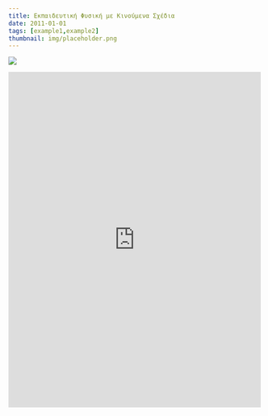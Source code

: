 ```yaml
---
title: Εκπαιδευτική Φυσική με Κινούμενα Σχέδια
date: 2011-01-01
tags: [example1,example2]
thumbnail: img/placeholder.png
---
```

![](http://www.globaluniversity.edu/comics/christmas_story/images/einstein.jpg) 
<iframe frameborder="0" height="666" scrolling="no" src="http://www.webdoc.com/embed/C56CDCD4-8040-0001-5125-1808145B1C0E" title="webdoc" width="500"></iframe>
